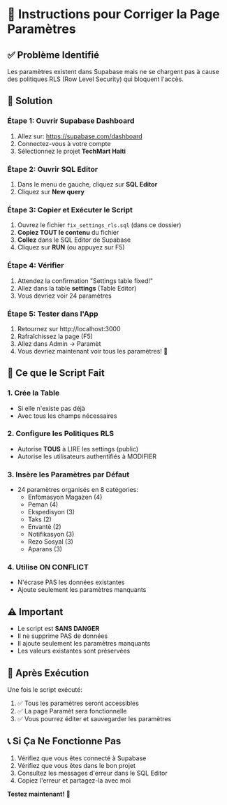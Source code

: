 # 🔧 Instructions pour Corriger la Page Paramètres

## ✅ Problème Identifié

Les paramètres existent dans Supabase mais ne se chargent pas à cause des politiques RLS (Row Level Security) qui bloquent l'accès.

## 🎯 Solution

### Étape 1: Ouvrir Supabase Dashboard
1. Allez sur: https://supabase.com/dashboard
2. Connectez-vous à votre compte
3. Sélectionnez le projet **TechMart Haiti**

### Étape 2: Ouvrir SQL Editor
1. Dans le menu de gauche, cliquez sur **SQL Editor**
2. Cliquez sur **New query**

### Étape 3: Copier et Exécuter le Script
1. Ouvrez le fichier `fix_settings_rls.sql` (dans ce dossier)
2. **Copiez TOUT le contenu** du fichier
3. **Collez** dans le SQL Editor de Supabase
4. Cliquez sur **RUN** (ou appuyez sur F5)

### Étape 4: Vérifier
1. Attendez la confirmation "Settings table fixed!"
2. Allez dans la table **settings** (Table Editor)
3. Vous devriez voir 24 paramètres

### Étape 5: Tester dans l'App
1. Retournez sur http://localhost:3000
2. Rafraîchissez la page (F5)
3. Allez dans Admin → Paramèt
4. Vous devriez maintenant voir tous les paramètres! 🎉

## 📝 Ce que le Script Fait

### 1. Crée la Table
- Si elle n'existe pas déjà
- Avec tous les champs nécessaires

### 2. Configure les Politiques RLS
- Autorise **TOUS** à LIRE les settings (public)
- Autorise les utilisateurs authentifiés à MODIFIER

### 3. Insère les Paramètres par Défaut
- 24 paramètres organisés en 8 catégories:
  - Enfòmasyon Magazen (4)
  - Peman (4)
  - Ekspedisyon (3)
  - Taks (2)
  - Envantè (2)
  - Notifikasyon (3)
  - Rezo Sosyal (3)
  - Aparans (3)

### 4. Utilise ON CONFLICT
- N'écrase PAS les données existantes
- Ajoute seulement les paramètres manquants

## ⚠️ Important

- Le script est **SANS DANGER**
- Il ne supprime PAS de données
- Il ajoute seulement les paramètres manquants
- Les valeurs existantes sont préservées

## 🎉 Après Exécution

Une fois le script exécuté:
1. ✅ Tous les paramètres seront accessibles
2. ✅ La page Paramèt sera fonctionnelle
3. ✅ Vous pourrez éditer et sauvegarder les paramètres

## 📞 Si Ça Ne Fonctionne Pas

1. Vérifiez que vous êtes connecté à Supabase
2. Vérifiez que vous êtes dans le bon projet
3. Consultez les messages d'erreur dans le SQL Editor
4. Copiez l'erreur et partagez-la avec moi

**Testez maintenant!** 🚀

